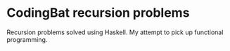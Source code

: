 # CodingBat recursion problems
Recursion problems solved using Haskell. My attempt to pick up functional programming.
